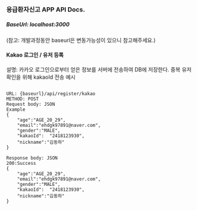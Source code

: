 ### 응급환자신고 APP API Docs.
##### BaseUrl: localhost:3000
(참고: 개발과정동안 baseurl은 변동가능성이 있으니 참고해주세요.)


#### Kakao 로그인 / 유저 등록

설명: 카카오 로그인으로부터 얻은 정보를 서버에 전송하여 DB에 저장한다. 중복 유저 확인을 위해 kakaoId
전송 예시
```

URL: {baseurl}/api/register/kakao
METHOD: POST
Request body: JSON
Example
{
    "age":"AGE_20_29",
    "email":"ehdgk97891@naver.com",
    "gender":"MALE",
    "kakaoId":	"2418123930",
    "nickname":"김동하"
}

Response body: JSON
200:Success
{
    "age":"AGE_20_29",
    "email":"ehdgk97891@naver.com",
    "gender":"MALE",
    "kakaoId":	"2418123930",
    "nickname":"김동하"
}
```
